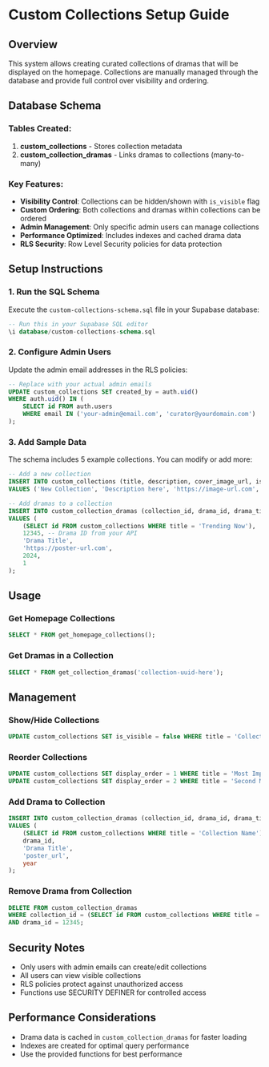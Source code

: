# Custom Collections Setup Guide

## Overview
This system allows creating curated collections of dramas that will be displayed on the homepage. Collections are manually managed through the database and provide full control over visibility and ordering.

## Database Schema

### Tables Created:
1. **custom_collections** - Stores collection metadata
2. **custom_collection_dramas** - Links dramas to collections (many-to-many)

### Key Features:
- **Visibility Control**: Collections can be hidden/shown with `is_visible` flag
- **Custom Ordering**: Both collections and dramas within collections can be ordered
- **Admin Management**: Only specific admin users can manage collections
- **Performance Optimized**: Includes indexes and cached drama data
- **RLS Security**: Row Level Security policies for data protection

## Setup Instructions

### 1. Run the SQL Schema
Execute the `custom-collections-schema.sql` file in your Supabase database:

```sql
-- Run this in your Supabase SQL editor
\i database/custom-collections-schema.sql
```

### 2. Configure Admin Users
Update the admin email addresses in the RLS policies:

```sql
-- Replace with your actual admin emails
UPDATE custom_collections SET created_by = auth.uid() 
WHERE auth.uid() IN (
    SELECT id FROM auth.users 
    WHERE email IN ('your-admin@email.com', 'curator@yourdomain.com')
);
```

### 3. Add Sample Data
The schema includes 5 example collections. You can modify or add more:

```sql
-- Add a new collection
INSERT INTO custom_collections (title, description, cover_image_url, is_visible, display_order) 
VALUES ('New Collection', 'Description here', 'https://image-url.com', true, 6);

-- Add dramas to a collection
INSERT INTO custom_collection_dramas (collection_id, drama_id, drama_title, drama_poster_url, drama_year, display_order)
VALUES (
    (SELECT id FROM custom_collections WHERE title = 'Trending Now'),
    12345, -- Drama ID from your API
    'Drama Title',
    'https://poster-url.com',
    2024,
    1
);
```

## Usage

### Get Homepage Collections
```sql
SELECT * FROM get_homepage_collections();
```

### Get Dramas in a Collection
```sql
SELECT * FROM get_collection_dramas('collection-uuid-here');
```

## Management

### Show/Hide Collections
```sql
UPDATE custom_collections SET is_visible = false WHERE title = 'Collection Name';
```

### Reorder Collections
```sql
UPDATE custom_collections SET display_order = 1 WHERE title = 'Most Important';
UPDATE custom_collections SET display_order = 2 WHERE title = 'Second Most Important';
```

### Add Drama to Collection
```sql
INSERT INTO custom_collection_dramas (collection_id, drama_id, drama_title, drama_poster_url, drama_year)
VALUES (
    (SELECT id FROM custom_collections WHERE title = 'Collection Name'),
    drama_id,
    'Drama Title',
    'poster_url',
    year
);
```

### Remove Drama from Collection
```sql
DELETE FROM custom_collection_dramas 
WHERE collection_id = (SELECT id FROM custom_collections WHERE title = 'Collection Name')
AND drama_id = 12345;
```

## Security Notes

- Only users with admin emails can create/edit collections
- All users can view visible collections
- RLS policies protect against unauthorized access
- Functions use SECURITY DEFINER for controlled access

## Performance Considerations

- Drama data is cached in `custom_collection_dramas` for faster loading
- Indexes are created for optimal query performance
- Use the provided functions for best performance
